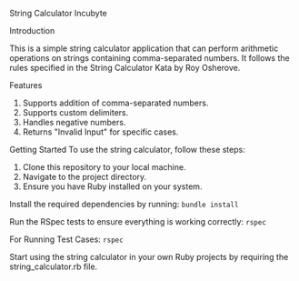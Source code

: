 String Calculator Incubyte

Introduction

This is a simple string calculator application that can perform arithmetic operations on strings containing comma-separated numbers. It follows the rules specified in the String Calculator Kata by Roy Osherove.

Features
1. Supports addition of comma-separated numbers.
2. Supports custom delimiters.
3. Handles negative numbers.
4. Returns "Invalid Input" for specific cases.

Getting Started
To use the string calculator, follow these steps:

1. Clone this repository to your local machine.
2. Navigate to the project directory.
3. Ensure you have Ruby installed on your system.

Install the required dependencies by running:
`bundle install`


Run the RSpec tests to ensure everything is working correctly:
`rspec`

For Running Test Cases:
`rspec`

Start using the string calculator in your own Ruby projects by requiring the string_calculator.rb file.
